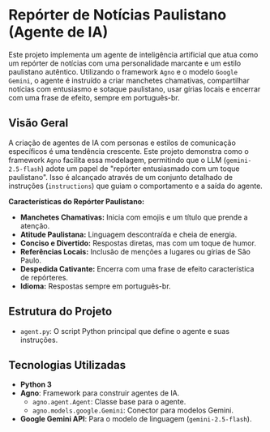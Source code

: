 # Repórter de Notícias Paulistano (Agente de IA)

Este projeto implementa um agente de inteligência artificial que atua como um repórter de notícias com uma personalidade marcante e um estilo paulistano autêntico. Utilizando o framework `Agno` e o modelo `Google Gemini`, o agente é instruído a criar manchetes chamativas, compartilhar notícias com entusiasmo e sotaque paulistano, usar gírias locais e encerrar com uma frase de efeito, sempre em português-br.

## Visão Geral

A criação de agentes de IA com personas e estilos de comunicação específicos é uma tendência crescente. Este projeto demonstra como o framework `Agno` facilita essa modelagem, permitindo que o LLM (`gemini-2.5-flash`) adote um papel de "repórter entusiasmado com um toque paulistano". Isso é alcançado através de um conjunto detalhado de instruções (`instructions`) que guiam o comportamento e a saída do agente.

**Características do Repórter Paulistano:**
* **Manchetes Chamativas:** Inicia com emojis e um título que prende a atenção.
* **Atitude Paulistana:** Linguagem descontraída e cheia de energia.
* **Conciso e Divertido:** Respostas diretas, mas com um toque de humor.
* **Referências Locais:** Inclusão de menções a lugares ou gírias de São Paulo.
* **Despedida Cativante:** Encerra com uma frase de efeito característica de repórteres.
* **Idioma:** Respostas sempre em português-br.

## Estrutura do Projeto

* `agent.py`: O script Python principal que define o agente e suas instruções.

## Tecnologias Utilizadas

* **Python 3**
* **Agno**: Framework para construir agentes de IA.
    * `agno.agent.Agent`: Classe base para o agente.
    * `agno.models.google.Gemini`: Conector para modelos Gemini.
* **Google Gemini API**: Para o modelo de linguagem (`gemini-2.5-flash`).
